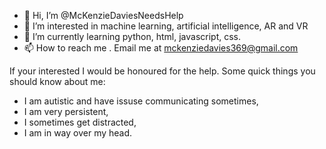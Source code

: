 - 👋 Hi, I’m @McKenzieDaviesNeedsHelp
- 👀 I’m interested in machine learning, artificial intelligence, AR and VR
- 🌱 I’m currently learning python, html, javascript, css.
- 📫 How to reach me . Email me at mckenziedavies369@gmail.com

If your interested I would be honoured for the help. Some quick things you should know about me:

- I am autistic and have issuse communicating sometimes,
- I am very persistent,
- I sometimes get distracted,
- I am in way over my head.
